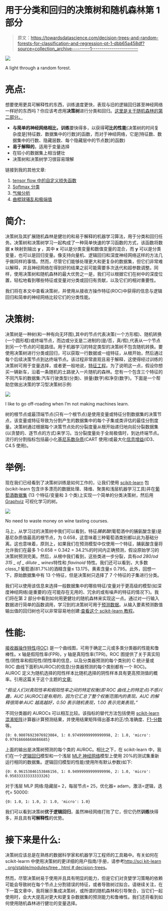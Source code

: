 # 用于分类和回归的决策树和随机森林第 1 部分

> 原文：<https://towardsdatascience.com/decision-trees-and-random-forests-for-classification-and-regression-pt-1-dbb65a458df?source=collection_archive---------1----------------------->

![](img/206666440f7de5dd57eec18004cc194b.png)

A light through a random forest.

# **亮点:**

想要使用更具可解释性的东西，训练速度更快，表现与旧的逻辑回归甚至神经网络一样好的东西吗？你应该考虑用**决策树**进行分类和回归。[这里是关于随机森林的第二部分。](https://medium.com/@hhl60492/decision-trees-and-random-forests-for-classification-and-regression-pt-2-2b1fcd03e342)

*   **与简单的神经网络相比，训练**要快得多，以获得**可比的性能**(决策树的时间复杂度是[特征数、数据集中的行数]的函数，而对于神经网络，它是[特征数、数据集中的行数、隐藏层数、每个隐藏层中的节点数]的函数)
*   **易于解释的**，适用于变量选择
*   在较小的数据集上相当健壮
*   决策树和决策树学习很容易理解

链接到我的其他文章:

1.  [tensor flow 中的自定义损失函数](/custom-tensorflow-loss-functions-for-advanced-machine-learning-f13cdd1d188a)
2.  [Softmax 分类](/the-softmax-function-neural-net-outputs-as-probabilities-and-ensemble-classifiers-9bd94d75932)
3.  [气候分析](/analyzing-climate-patterns-with-self-organizing-maps-soms-8d4ef322705b)
4.  [曲棍球骚乱和极端值](https://medium.com/@hhl60492/black-swans-and-hockey-riots-extreme-value-analysis-and-generalized-extreme-value-distributions-d4b4b84cd374)

# **简介:**

决策树及其扩展随机森林是健壮的和易于解释的机器学习算法，用于分类和回归任务。决策树和决策树学习一起构成了一种简单快速的学习函数的方式，该函数将数据 **x** 映射到输出 **y** ，其中 **x** 可以是分类变量和数值变量的混合，而 **y** 可以是分类变量，也可以是回归变量。像支持向量机、逻辑回归和深度神经网络这样的方法几乎做同样的事情。然而，尽管它们能够处理更大和更复杂的数据集，但它们非常难以解释，并且神经网络在得到好的结果之前可能需要多次迭代和超参数调整。同样，使用决策树和随机森林的最大优势之一是，我们可以根据它们在树中的深度位置，轻松地看到哪些特征或变量对分类或回归有贡献，以及它们的相对重要性。

我们将在本文中查看决策树，并使用从接收方操作特征(ROC)中获得的信息与逻辑回归和简单的神经网络比较它们的分类性能。

# **决策树:**

决策树是一种树(和一种有向无环图),其中的节点代表决策(一个方形框)、随机转换(一个圆形框)或终端节点，而边或分支是二进制的(是/否，真/假),代表从一个节点到另一个节点的可能路径。用于机器学习的特定类型的决策树不包含随机转换。要使用决策树进行分类或回归，可以获取一行数据或一组特征，从根开始，然后通过每个后续决策节点到达终端节点。该过程非常直观且易于解释，这使得经过训练的决策树可用于变量选择，或者更一般地说，[特征工程](https://en.wikipedia.org/wiki/Feature_engineering)。为了说明这一点，假设你想买一辆新车，沿着一条随机的土路驶入一片随机的森林。您有一个包含三个特征的不同汽车的数据集:汽车行驶类型(分类)、排量(数字)和净空(数字)。下面是一个帮助您做出决策的学习型决策树示例:

![](img/87608df1e4a8995dadfc0b23c50aba65.png)

I like to go off-roading when I’m not making machines learn.

树的根节点或最顶端节点(只有一个根节点)是使用变量或特征分割数据集的决策节点，该变量或特征导致为分割产生的数据集中的每个子集或类评估的最佳分割度量。决策树通过根据每个决策节点处的分裂度量从根开始递归地向前分裂数据集(以贪婪的、逐节点的方式)来学习。当分裂度量处于全局极值时，到达终端节点。流行的分割指标包括最小化[基尼系数杂质](https://en.wikipedia.org/wiki/Decision_tree_learning#Gini_impurity)(CART 使用)或最大化[信息增益](https://en.wikipedia.org/wiki/Decision_tree_learning#Information_gain)(ID3、C4.5 使用)。

# **举例:**

现在我们已经看到了决策树训练是如何工作的，让我们使用 [scikit-learn](http://scikit-learn.org/stable/index.html) 包(scikit-learn 包含许多漂亮的数据处理、降维、聚类和浅层机器学习工具)并在[葡萄酒数据集](https://archive.ics.uci.edu/ml/datasets/wine) (13 个特征/变量和 3 个类)上实现一个简单的分类决策树，然后用 [Graphviz](http://www.graphviz.org/) 可视化学习的树。

![](img/910c3997df2ea79c04419a4daec521c6.png)

No need to waste money on wine tasting courses.

马上，从学习过的决策树中我们可以看到，特征*脯氨酸*(葡萄酒中的脯氨酸含量)是基尼杂质值最高的根节点，为 0.658，这意味着三种葡萄酒类别都以此为基础分离。这也意味着，原则上，如果我们在预测模型中仅使用一个特征，脯氨酸含量将允许我们在最多 1-0.658 = 0.342 = 34.2%的时间内正确预测，假设原始学习的决策树预测完美。然后，从根中我们看到，这些类进一步分裂，具有*od 280/od 315 _ of _ dilute _ wines*特性和 *flavinoid* 特性。我们还可以看到，大多数 *class_1* 葡萄酒(81.7%)的酒精含量≤ 13.175，黄素含量≤ 0.795。此外，回想一下，原始数据集中有 13 个特征，但是决策树只选择了 7 个特征的子集进行分类。

我们可以使用该信息来选择一般数据集中的哪些特征/变量对于更高级的模型(如深度神经网络)是重要的(在可能存在无用的、冗余的或有噪声的特征的情况下)。我们将在第 2 部分中看到如何用更健壮的随机森林来实现这一点。通过对一行输入数据进行简单的函数调用，学习到的决策树可用于[预测数据](http://scikit-learn.org/stable/modules/tree.html#classification)。从输入要素预测数值输出值的回归树也可以非常容易地创建:[查看这个 scikit-learn 教程](http://scikit-learn.org/stable/auto_examples/tree/plot_tree_regression.html)。

# **性能:**

[接收器操作特性(ROC)](https://en.wikipedia.org/wiki/Receiver_operating_characteristic) 是一个曲线图，可用于确定二元或多类分类器的性能和鲁棒性。x 轴是假阳性率(FPR)，y 轴是真阳性率(TPR)。ROC 图提供了关于真实阳性/阴性率和假阳性/阴性率的信息，以及分类器预测的每个类别的 C 统计量或 ROC 曲线下面积(AUROC)的信息(分类器预测的每个类别都有一个 ROC)。AUROC 定义为随机选择的阳性样本比随机选择的阴性样本具有更高预测值的概率。引用这篇关于这个主题的[文章:](http://matlabdatamining.blogspot.ca/2007/06/roc-curves-and-auc.html)

*“假设人们对真阳性率和假阳性率之间的特定权衡(即 ROC 曲线上的特定点)不感兴趣，AUC [AUROC]是有用的，因为它汇总了整个权衡范围内的表现。AUC 的解释很简单:AUC 越高越好，0.50 表示随机表现，1.00 表示完美表现。”*

不同分类器的 AUROCs 可以相互比较。该指标的替代方法包括使用 [scikit-learn 混淆矩阵](http://scikit-learn.org/stable/modules/generated/sklearn.metrics.confusion_matrix.html)计算器计算预测结果，并使用结果矩阵得出基本的正/负准确度、[F1-分数](https://en.wikipedia.org/wiki/F1_score)等。

```
{0: 0.98076923076923084, 1: 0.97499999999999998, 2: 1.0, 'micro': 0.97916666666666685}
```

上面的输出是决策树预测的每个类的 AUROC。相比之下，在 scikit-learn 中，我们在一个[逻辑回归](http://scikit-learn.org/stable/modules/generated/sklearn.linear_model.LogisticRegression.html#sklearn.linear_model.LogisticRegression)模型和一个浅层 [MLP 神经网络](http://scikit-learn.org/stable/modules/generated/sklearn.neural_network.MLPClassifier.html#sklearn.neural_network.MLPClassifier)模型上使用 20%的测试集重新运行相同的数据集。逻辑回归模型的性能(使用所有默认参数)如下:

```
{0: 0.96153846153846156, 1: 0.94999999999999996, 2: 1.0, 'micro': 0.95833333333333326}
```

对于浅层 MLP 网络:隐藏层= 2，每层节点= 25，优化器= adam，激活=逻辑，迭代= 50000:

```
{0: 1.0, 1: 1.0, 2: 1.0, 'micro': 1.0}
```

我们可以看到决策树**优于逻辑回归**，虽然神经网络打败了它，但它仍然**训练**快得多，并且具有**可解释性**的优势。

# **接下来是什么:**

决策树应该总是在熟练的数据科学家和机器学习工程师的工具箱中。有关如何在 scikit-learm 中使用决策树的更详细的用户指南/手册，请参考[http://sci kit-learn . org/stable/modules/tree . html # decision-trees](http://scikit-learn.org/stable/modules/tree.html#decision-trees)。

然而，尽管决策树易于使用并且具有明显的能力，但是它们对贪婪学习策略的依赖可能会导致树在每个节点上分割错误的特征，或者导致树过拟合。请继续关注，在下一篇文章中，我将展示集成决策树，或所谓的随机森林和引导聚合，当它们一起使用时，会大大提高对更大和更复杂数据集的预测能力和鲁棒性。我们还将看到如何使用随机森林进行健壮的变量选择。